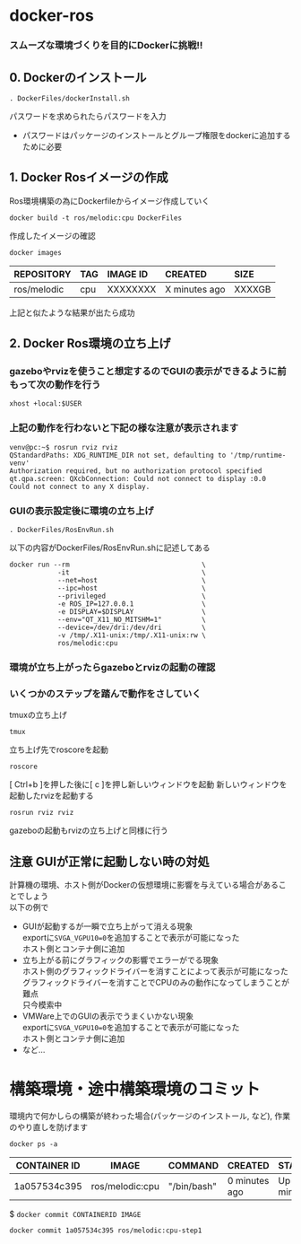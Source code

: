# docker-ros 
### スムーズな環境づくりを目的にDockerに挑戦!!

## 0. Dockerのインストール

```
. DockerFiles/dockerInstall.sh
```
パスワードを求められたらパスワードを入力
* パスワードはパッケージのインストールとグループ権限をdockerに追加するために必要
## 1. Docker Rosイメージの作成
Ros環境構築の為にDockerfileからイメージ作成していく
```
docker build -t ros/melodic:cpu DockerFiles
```
作成したイメージの確認
```
docker images
```
|REPOSITORY|TAG|IMAGE ID|CREATED|SIZE|
|:---|:---|:---|:---|:---|
|ros/melodic|cpu|XXXXXXXX|X minutes ago|XXXXGB|
上記と似たような結果が出たら成功
## 2. Docker Ros環境の立ち上げ
### gazeboやrvizを使うこと想定するのでGUIの表示ができるように前もって次の動作を行う
```
xhost +local:$USER
```
### 上記の動作を行わないと下記の様な注意が表示されます 
`venv@pc:~$ rosrun rviz rviz` \
`QStandardPaths: XDG_RUNTIME_DIR not set, defaulting to '/tmp/runtime-venv'` \
`Authorization required, but no authorization protocol specified` \
`qt.qpa.screen: QXcbConnection: Could not connect to display :0.0` \
`Could not connect to any X display.` 
### GUIの表示設定後に環境の立ち上げ
```
. DockerFiles/RosEnvRun.sh
```
以下の内容がDockerFiles/RosEnvRun.shに記述してある
```
docker run --rm                                 \
            -it                                 \
            --net=host                          \
            --ipc=host                          \
            --privileged                        \
            -e ROS_IP=127.0.0.1                 \
            -e DISPLAY=$DISPLAY                 \
            --env="QT_X11_NO_MITSHM=1"          \
            --device=/dev/dri:/dev/dri          \
            -v /tmp/.X11-unix:/tmp/.X11-unix:rw \
            ros/melodic:cpu
```
### 環境が立ち上がったらgazeboとrvizの起動の確認
### いくつかのステップを踏んで動作をさしていく
tmuxの立ち上げ
```
tmux  
```
立ち上げ先でroscoreを起動
```
roscore 
```
[ Ctrl+b ]を押した後に[ c ]を押し新しいウィンドウを起動
新しいウィンドウを起動したrvizを起動する
```
rosrun rviz rviz
```
gazeboの起動もrvizの立ち上げと同様に行う
## 注意 GUIが正常に起動しない時の対処
計算機の環境、ホスト側がDockerの仮想環境に影響を与えている場合があることでしょう\
以下の例で
* GUIが起動するが一瞬で立ち上がって消える現象 \
    exportに`SVGA_VGPU10=0`を追加することで表示が可能になった \
    ホスト側とコンテナ側に追加
* 立ち上がる前にグラフィックの影響でエラーがでる現象 \
    ホスト側のグラフィックドライバーを消すことによって表示が可能になった \
    グラフィックドライバーを消すことでCPUのみの動作になってしまうことが難点 \
    只今模索中
* VMWare上でのGUIの表示でうまくいかない現象 \
    exportに`SVGA_VGPU10=0`を追加することで表示が可能になった \
    ホスト側とコンテナ側に追加
* など...

# 構築環境・途中構築環境のコミット
環境内で何かしらの構築が終わった場合(パッケージのインストール, など), 作業のやり直しを防げます
```
docker ps -a
```
|CONTAINER ID|IMAGE|COMMAND|CREATED|STATUS|PORTS|NAMES|
|---|---|---|---|---|---|---|
|1a057534c395|ros/melodic:cpu|"/bin/bash"|0 minutes ago|Up 0 minutes||gifted_shaw|

$ `docker commit CONTAINERID IMAGE` 
```
docker commit 1a057534c395 ros/melodic:cpu-step1
```